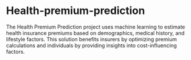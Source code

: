 # Health-premium-prediction
The Health Premium Prediction project uses machine learning to estimate health insurance premiums based on demographics, medical history, and lifestyle factors. This solution benefits insurers by optimizing premium calculations and individuals by providing insights into cost-influencing factors.
